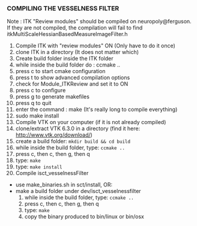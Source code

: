 ### COMPILING THE VESSELNESS FILTER

Note : ITK "Review modules" should be compiled on neuropoly@ferguson. If they are not compiled, the compilation will fail to find itkMultiScaleHessianBasedMeasureImageFilter.h

1. Compile ITK with "review modules" ON (Only have to do it once)
  1. clone ITK in a directory (It does not matter which)
  2. Create build folder inside the ITK folder
  3. while inside the build folder do : ccmake ..
  4. press c to start cmake configuration
  5. press t to show advanced compilation options
  6. check for Module_ITKReview and set it to ON
  7. press c to configure
  8. press g to generate makefiles
  9. press q to quit
  10. enter the command : make (It's really long to compile everything)
  11. sudo make install
2. Compile VTK on your computer (if it is not already compiled)
  1. clone/extract VTK 6.3.0 in a directory (find it here: http://www.vtk.org/download/)
  2. create a build folder: ``mkdir build && cd build``
  3. while inside the build folder, type: ``ccmake ..``
  4. press c, then c, then g, then q
  5. type: ``make``
  6. type: ``make install``
3. Compile isct_vesselnessFilter
  - use make_binaries.sh in sct/install, OR:
  - make a build folder under dev/isct_vesselnessfilter
    1. while inside the build folder, type: ``ccmake ..``
    2. press c, then c, then g, then q
    3. type: ``make``
    4. copy the binary produced to bin/linux or bin/osx
